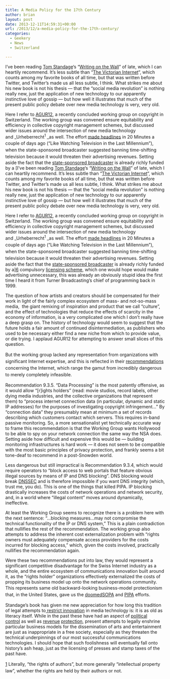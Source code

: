 ```yaml
---
title: A Media Policy for the 17th Century
author: brian
layout: post
date: 2013-12-11T14:59:31+00:00
url: /2013/12/a-media-policy-for-the-17th-century/
categories:
  - Geekery
  - News
  - Switzerland

---
```

I&#8217;ve been reading [Tom Standage][1]&#8216;s &#8220;[Writing on the Wall][2]&#8221; of late, which I can heartily recommend. It&#8217;s less subtle than &#8220;[The Victorian Internet][3]&#8220;, which counts among my favorite books of all time, but that was written before Twitter, and Twitter&#8217;s made us all less subtle, I think. What strikes me about his new book is not his thesis — that the &#8220;social media revolution&#8221; is nothing really new, just the application of new technology to our apparently instinctive love of gossip — but how well it illustrates that much of the present public policy debate over new media technology is very, very old.<!--more-->

Here I refer to [AGUR12][4], a recently concluded working group on copyright in Switzerland. The working group was convened ensure equitability and efficiency in collective copyright management schemes, but discussed wider issues around the intersection of new media technology and _Urheberrecht<sup>1 </sup>_as well. The effort<span style="line-height: 1.5;"> <a href="http://www.20min.ch/schweiz/news/story/16017844">made headlines</a> in 20 Minutes a couple of days ago (&#8220;Like Watching Television in the Last Millennium&#8221;), when the state-sponsored broadcaster suggested banning time-shifting television because it would threaten their advertising revenues. </span>Setting aside the fact that the [state-sponsored broadcaster][5] is already richly funded by a [I&#8217;ve been reading [Tom Standage][1]&#8216;s &#8220;[Writing on the Wall][2]&#8221; of late, which I can heartily recommend. It&#8217;s less subtle than &#8220;[The Victorian Internet][3]&#8220;, which counts among my favorite books of all time, but that was written before Twitter, and Twitter&#8217;s made us all less subtle, I think. What strikes me about his new book is not his thesis — that the &#8220;social media revolution&#8221; is nothing really new, just the application of new technology to our apparently instinctive love of gossip — but how well it illustrates that much of the present public policy debate over new media technology is very, very old.<!--more-->

Here I refer to [AGUR12][4], a recently concluded working group on copyright in Switzerland. The working group was convened ensure equitability and efficiency in collective copyright management schemes, but discussed wider issues around the intersection of new media technology and _Urheberrecht<sup>1 </sup>_as well. The effort<span style="line-height: 1.5;"> <a href="http://www.20min.ch/schweiz/news/story/16017844">made headlines</a> in 20 Minutes a couple of days ago (&#8220;Like Watching Television in the Last Millennium&#8221;), when the state-sponsored broadcaster suggested banning time-shifting television because it would threaten their advertising revenues. </span>Setting aside the fact that the [state-sponsored broadcaster][5] is already richly funded by a][6] compulsory [licensing scheme][7], which one would hope would make advertising unnecessary, this was already an obviously stupid idea the first time I heard it from Turner Broadcasting&#8217;s chief of programming back in 1999.

The question of how artists and creators should be compensated for their work in light of the fairly complex ecosystem of mass- and not-so-mass media,  the giant remixing of inspiration and product that we call &#8220;culture&#8221;, and the effect of technologies that reduce the effects of scarcity in the economy of information, is a very complicated one which I don&#8217;t really have a deep grasp on. The history of technology would seem to suggest that the future holds a fair amount of continued disintermediation, as publishers who used to be necessary either find a new niche from which to provide value, or die trying. I applaud AGUR12 for attempting to answer small slices of this question.

But t<span style="line-height: 1.5;">he working group lacked any representation from organizations with significant Internet expertise, and this is reflected in their </span><a style="line-height: 1.5;" href="https://www.ige.ch/fileadmin/user_upload/Urheberrecht/e/Schlussbericht_der_AGUR12_Empfehlungen_EN.pdf">recommendations</a> <span style="line-height: 1.5;">concerning the Internet, which range the gamut from incredibly dangerous to merely completely infeasible.</span>

Recommendation 9.3.5. &#8220;Data Processing&#8221; is the most patently offensive, as it would allow &#8220;[r]ights holders&#8221; (read: movie studios, record labels, other dying media industries, and the collective organizations that represent them) to &#8220;process internet connection data (in particular, dynamic and static IP addresses) for the purposes of investigating copyright infringement&#8230;&#8221; By &#8220;connection data&#8221; they presumably mean at minimum a set of records describing which customers contact which servers. This requires in-band passive monitoring. So, a more sensationalist yet technically accurate way to frame this recommendation is that the Working Group wants Hollywood to be able to spy on your network connection the same way the NSA does. Setting aside how difficult and expensive this would be — building monitoring infrastructures is hard work — it does not seem to be compatible with the most basic principles of privacy protection, and frankly seems a bit tone-deaf to recommend in a post-Snowden world.

Less dangerous but still impractical is Recommendation 9.3.4, which would require operators to &#8220;block access to web portals that feature obvious illegal sources by means of IP and DNS blocking&#8221;. DNS blocking would break [DNSSEC][8] and is therefore impossible if you want DNS integrity (which, trust me, you do). This is one of the things that killed PIPA. IP blocking drastically increases the costs of network operations and network security, and, in a world where &#8220;illegal content&#8221; moves around dynamically, ineffective.

At least the Working Group seems to recognize there is a problem here with the next sentence: &#8220;&#8230;blocking measures&#8230;may not compromise the technical functionality of the IP or DNS system,&#8221; This is a plain contradiction that nullifies the rest of the recommendation. The working group also attempts to address the inherent cost externalization problem with &#8220;rights owners must adequately compensate access providers for the costs incurred for blocking access,&#8221; which, given the costs involved, practically nullifies the recommendation again.

Were these two recommendations put into law, they would represent a significant competitive disadvantage for the Swiss Internet industry as a whole, and the entire ecosystem of communications innovation built around it, as the &#8220;rights holder&#8221; organizations effectively externalized the costs of propping its business model up onto the network operations community. This represents <span style="line-height: 1.5;">same old backward-looking business-model protectionism that, in the United States, gave us the </span><a style="line-height: 1.5;" href="http://en.wikipedia.org/wiki/Protests_against_SOPA_and_PIPA">doomed</a><a style="line-height: 1.5;" href="http://en.wikipedia.org/wiki/Stop_Online_Piracy_Act">SOPA</a> <span style="line-height: 1.5;">and </span><a style="line-height: 1.5;" href="http://en.wikipedia.org/wiki/PROTECT_IP_Act">PIPA</a> <span style="line-height: 1.5;">efforts. </span>

Standage&#8217;s book has given me new appreciation for how long this tradition of legal attempts to[ restrict innovation][9] in media technology is: it is as old as literacy itself. While in the past these have had an aspect of [political control][10] as well as [revenue][11] [protection][12], present attempts to legally enshrine particular business models for the dissemination of arts and entertainment are just as inappropriate in a free society, especially as they threaten the technical underpinnings of our most successful communications technologies. I should hope that such foolishness will eventually fall onto history&#8217;s ash heap, just as the licensing of presses and stamp taxes of the past have.

<span style="line-height: 1.5;">[1] Literally, &#8220;the rights of authors&#8221;, but more generally &#8220;intellectual property law&#8221;, whether the rights are held by their authors or not.</span>

 [1]: http://tomstandage.wordpress.com/
 [2]: http://www.amazon.com/Writing-Wall-Social-Media-First/dp/1620402831
 [3]: http://www.amazon.com/Victorian-Internet-Remarkable-Nineteenth--line/dp/0802716040/
 [4]: https://www.ige.ch/en/copyright/agur12.html
 [5]: http://www.srg.ch/
 [6]: http://www.gebuehrenmonster.ch/
 [7]: http://www.billag.ch/web/de/home.html
 [8]: http://www.icann.org/en/about/learning/factsheets/dnssec-qaa-09oct08-en.htm
 [9]: http://en.wikipedia.org/wiki/Licensing_of_the_Press_Act_1662
 [10]: http://en.wikipedia.org/wiki/Stamp_Act_1765
 [11]: http://en.wikipedia.org/wiki/History_of_copyright_law#Early_French_copyright_law
 [12]: http://en.wikipedia.org/wiki/Stationers%27_Company#History